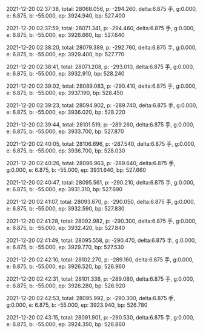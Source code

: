2021-12-20 02:37:38, total: 28068.056, p: -294.260, delta:6.875 手, g:0.000, e: 6.875, b: -55.000, ep: 3924.940, bp: 527.400

2021-12-20 02:37:59, total: 28071.341, p: -294.460, delta:6.875 手, g:0.000, e: 6.875, b: -55.000, ep: 3926.660, bp: 527.640

2021-12-20 02:38:20, total: 28079.389, p: -292.760, delta:6.875 手, g:0.000, e: 6.875, b: -55.000, ep: 3929.400, bp: 527.770

2021-12-20 02:38:41, total: 28071.208, p: -293.010, delta:6.875 手, g:0.000, e: 6.875, b: -55.000, ep: 3932.910, bp: 528.240

2021-12-20 02:39:02, total: 28089.083, p: -290.410, delta:6.875 手, g:0.000, e: 6.875, b: -55.000, ep: 3937.190, bp: 528.450

2021-12-20 02:39:23, total: 28094.902, p: -289.740, delta:6.875 手, g:0.000, e: 6.875, b: -55.000, ep: 3936.020, bp: 528.220

2021-12-20 02:39:44, total: 28101.519, p: -289.260, delta:6.875 手, g:0.000, e: 6.875, b: -55.000, ep: 3933.700, bp: 527.870

2021-12-20 02:40:05, total: 28106.696, p: -287.540, delta:6.875 手, g:0.000, e: 6.875, b: -55.000, ep: 3936.700, bp: 528.030

2021-12-20 02:40:26, total: 28096.963, p: -289.640, delta:6.875 手, g:0.000, e: 6.875, b: -55.000, ep: 3931.640, bp: 527.660

2021-12-20 02:40:47, total: 28095.561, p: -290.210, delta:6.875 手, g:0.000, e: 6.875, b: -55.000, ep: 3931.310, bp: 527.690

2021-12-20 02:41:07, total: 28093.670, p: -290.050, delta:6.875 手, g:0.000, e: 6.875, b: -55.000, ep: 3932.590, bp: 527.830

2021-12-20 02:41:28, total: 28092.982, p: -290.300, delta:6.875 手, g:0.000, e: 6.875, b: -55.000, ep: 3932.420, bp: 527.840

2021-12-20 02:41:49, total: 28095.558, p: -290.470, delta:6.875 手, g:0.000, e: 6.875, b: -55.000, ep: 3929.770, bp: 527.530

2021-12-20 02:42:10, total: 28102.270, p: -289.160, delta:6.875 手, g:0.000, e: 6.875, b: -55.000, ep: 3926.520, bp: 526.960

2021-12-20 02:42:31, total: 28101.338, p: -289.080, delta:6.875 手, g:0.000, e: 6.875, b: -55.000, ep: 3926.280, bp: 526.920

2021-12-20 02:42:53, total: 28095.992, p: -290.300, delta:6.875 手, g:0.000, e: 6.875, b: -55.000, ep: 3923.940, bp: 526.780

2021-12-20 02:43:15, total: 28091.901, p: -290.530, delta:6.875 手, g:0.000, e: 6.875, b: -55.000, ep: 3924.350, bp: 526.860